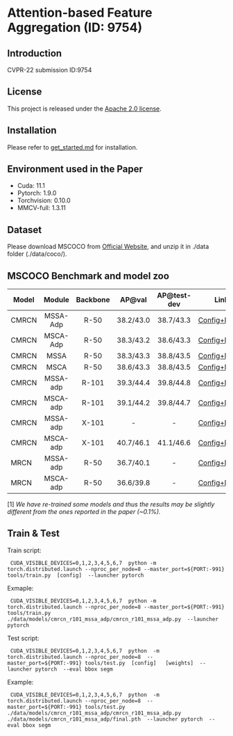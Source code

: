 # Attention-based Feature Aggregation (ID: 9754)

## Introduction
CVPR-22 submission ID:9754


## License

This project is released under the [Apache 2.0 license](LICENSE).


## Installation

Please refer to [get_started.md](docs/get_started.md#installation) for installation. 

## Environment used in the Paper

- Cuda: 11.1
- Pytorch: 1.9.0
- Torchvision: 0.10.0
- MMCV-full: 1.3.11

## Dataset

Please download MSCOCO from [Official Website](https://cocodataset.org/#download), and unzip it in ./data folder (./data/coco/). 


## MSCOCO Benchmark and model zoo

Model | Module | Backbone | AP@val |  AP@test-dev | Link
--- |:---:|:---:|:---:|:---:|:---:
CMRCN | MSSA-Adp  | R-50   |  38.2/43.0 | 38.7/43.3 | [Config+Model]() 
CMRCN | MSCA-Adp  | R-50   |  38.3/43.2 | 38.6/43.3 | [Config+Model]() 
CMRCN | MSSA      | R-50   |  38.3/43.3 | 38.8/43.5 | [Config+Model]() 
CMRCN | MSCA      | R-50   |  38.6/43.3 | 38.8/43.5 | [Config+Model]() 
CMRCN | MSSA-adp  | R-101  |  39.3/44.4 | 39.8/44.8 | [Config+Model]() 
CMRCN | MSCA-adp  | R-101  |  39.1/44.2 | 39.8/44.7 | [Config+Model]()
CMRCN | MSSA-adp  | X-101  |  - | - | [Config+Model]() 
CMRCN | MSCA-adp  | X-101  |  40.7/46.1  | 41.1/46.6 | [Config+Model]() 
MRCN | MSSA-adp   | R-50   |  36.7/40.1 | - | [Config+Model]() 
MRCN | MSCA-adp   | R-50   |  36.6/39.8 | - | [Config+Model]() 

[1] *We have re-trained some models and thus the results may be slightly different from the ones reported in the paper (~0.1%).* 

## Train & Test

Train script:

```
 CUDA_VISIBLE_DEVICES=0,1,2,3,4,5,6,7  python -m torch.distributed.launch --nproc_per_node=8 --master_port=${PORT:-991}    tools/train.py  [config]  --launcher pytorch
```

Exmaple:

```
 CUDA_VISIBLE_DEVICES=0,1,2,3,4,5,6,7  python -m torch.distributed.launch --nproc_per_node=8 --master_port=${PORT:-991}    tools/train.py  ./data/models/cmrcn_r101_mssa_adp/cmrcn_r101_mssa_adp.py  --launcher pytorch
```

Test script:

```
 CUDA_VISIBLE_DEVICES=0,1,2,3,4,5,6,7  python  -m torch.distributed.launch --nproc_per_node=8  --master_port=${PORT:-991} tools/test.py  [config]   [weights]  --launcher pytorch  --eval bbox segm
```

Example:

```
 CUDA_VISIBLE_DEVICES=0,1,2,3,4,5,6,7  python  -m torch.distributed.launch --nproc_per_node=8  --master_port=${PORT:-991} tools/test.py  ./data/models/cmrcn_r101_mssa_adp/cmrcn_r101_mssa_adp.py  ./data/models/cmrcn_r101_mssa_adp/final.pth  --launcher pytorch  --eval bbox segm
```